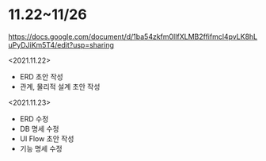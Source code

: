 # 11.22~11/26

https://docs.google.com/document/d/1ba54zkfm0lIfXLMB2ffifmcl4pvLK8hLuPyDJiKm5T4/edit?usp=sharing

<2021.11.22>
* ERD 초안 작성
* 관계, 물리적 설계 초안 작성

<2021.11.23>
* ERD 수정
* DB 명세 수정
* UI Flow 초안 작성
* 기능 명세 수정
